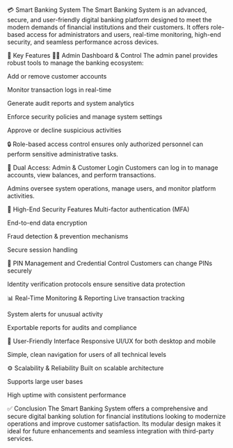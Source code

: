 💳 Smart Banking System
The Smart Banking System is an advanced, secure, and user-friendly digital banking platform designed to meet the modern demands of financial institutions and their customers. It offers role-based access for administrators and users, real-time monitoring, high-end security, and seamless performance across devices.

🔐 Key Features
🧑‍💼 Admin Dashboard & Control
The admin panel provides robust tools to manage the banking ecosystem:

Add or remove customer accounts

Monitor transaction logs in real-time

Generate audit reports and system analytics

Enforce security policies and manage system settings

Approve or decline suspicious activities

🔒 Role-based access control ensures only authorized personnel can perform sensitive administrative tasks.

👥 Dual Access: Admin & Customer Login
Customers can log in to manage accounts, view balances, and perform transactions.

Admins oversee system operations, manage users, and monitor platform activities.

🔐 High-End Security Features
Multi-factor authentication (MFA)

End-to-end data encryption

Fraud detection & prevention mechanisms

Secure session handling

🔁 PIN Management and Credential Control
Customers can change PINs securely

Identity verification protocols ensure sensitive data protection

📊 Real-Time Monitoring & Reporting
Live transaction tracking

System alerts for unusual activity

Exportable reports for audits and compliance

📱 User-Friendly Interface
Responsive UI/UX for both desktop and mobile

Simple, clean navigation for users of all technical levels

⚙️ Scalability & Reliability
Built on scalable architecture

Supports large user bases

High uptime with consistent performance

✅ Conclusion
The Smart Banking System offers a comprehensive and secure digital banking solution for financial institutions looking to modernize operations and improve customer satisfaction. Its modular design makes it ideal for future enhancements and seamless integration with third-party services.
